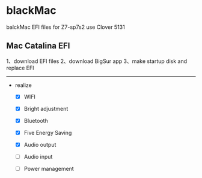 # blackMac
balckMac EFI files for Z7-sp7s2
use Clover 5131

## Mac Catalina EFI

1、download EFI files
2、download BigSur app
3、make startup disk and replace EFI

---
- realize 
  - [x] WIFI
  - [x] Bright adjustment
  - [x] Bluetooth 
  - [x] Five Energy Saving
  - [x] Audio output
  - [ ] Audio input
  - [ ] Power management 

